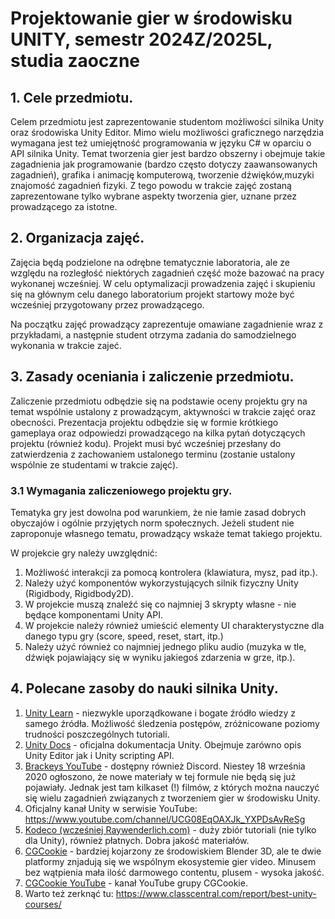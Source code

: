# Projektowanie gier w środowisku UNITY, semestr 2024Z/2025L, studia zaoczne

## **1. Cele przedmiotu.**

Celem przedmiotu jest zaprezentowanie studentom możliwości silnika Unity oraz środowiska Unity Editor. Mimo wielu możliwości graficznego narzędzia wymagana jest też umiejętność programowania w języku C# w oparciu o API silnika Unity. Temat tworzenia gier jest bardzo obszerny i obejmuje takie zagadnienia jak programowanie (bardzo często dotyczy zaawansowanych zagadnień), grafika i animację komputerową, tworzenie dźwięków,muzyki znajomość zagadnień fizyki. Z tego powodu w trakcie zajęć zostaną zaprezentowane tylko wybrane aspekty tworzenia gier, uznane przez prowadzącego za istotne.

## **2. Organizacja zajęć.**

Zajęcia będą podzielone na odrębne tematycznie laboratoria, ale ze względu na rozległość niektórych zagadnień część może bazować na pracy wykonanej wcześniej. W celu optymalizacji prowadzenia zajęć i skupieniu się na głównym celu danego laboratorium projekt startowy może być wcześniej przygotowany przez prowadzącego.

Na początku zajęć prowadzący zaprezentuje omawiane zagadnienie wraz z przykładami, a następnie student otrzyma zadania do samodzielnego wykonania w trakcie zajeć. 

## **3. Zasady oceniania i zaliczenie przedmiotu.**

Zaliczenie przedmiotu odbędzie się na podstawie oceny projektu gry na temat wspólnie ustalony z prowadzącym, aktywności w trakcie zajęć oraz obecności. Prezentacja projektu odbędzie się w formie krótkiego gameplaya oraz odpowiedzi prowadzącego na kilka pytań dotyczących projektu (również kodu). Projekt musi być wcześniej przesłany do zatwierdzenia z zachowaniem ustalonego terminu (zostanie ustalony wspólnie ze studentami w trakcie zajęć).

### **3.1 Wymagania zaliczeniowego projektu gry.**

Tematyka gry jest dowolna pod warunkiem, że nie łamie zasad dobrych obyczajów i ogólnie przyjętych norm społecznych. Jeżeli student nie zaproponuje własnego tematu, prowadzący wskaże temat takiego projektu.

W projekcie gry należy uwzględnić:

1. Możliwość interakcji za pomocą kontrolera (klawiatura, mysz, pad itp.).
2. Należy użyć komponentów wykorzystujących silnik fizyczny Unity (Rigidbody, Rigidbody2D).
3. W projekcie muszą znaleźć się co najmniej 3 skrypty własne - nie będące komponentami Unity API.
4. W projekcie należy również umieścić elementy UI charakterystyczne dla danego typu gry (score, speed, reset, start, itp.)
5. Należy użyć również co najmniej jednego pliku audio (muzyka w tle, dźwięk pojawiający się w wyniku jakiegoś zdarzenia w grze, itp.).

## **4. Polecane zasoby do nauki silnika Unity.**

1. [Unity Learn](https://learn.unity.com/) - niezwykle uporządkowane i bogate źródło wiedzy z samego źródła. Możliwość śledzenia postępów, zróżnicowane poziomy trudności poszczególnych tutoriali.
2. [Unity Docs](https://docs.unity3d.com/Manual/index.html) - oficjalna dokumentacja Unity. Obejmuje zarówno opis Unity Editor jak i Unity scripting API.
3. [Brackeys YouTube](https://www.youtube.com/channel/UCYbK_tjZ2OrIZFBvU6CCMiA) - dostępny również Discord. Niestey 18 września 2020 ogłoszono, że nowe materiały w tej formule nie będą się już pojawiały. Jednak jest tam kilkaset (!) filmów, z których można nauczyć się wielu zagadnień związanych z tworzeniem gier w środowisku Unity.
4. Oficjalny kanał Unity w serwisie YouTube: https://www.youtube.com/channel/UCG08EqOAXJk_YXPDsAvReSg
5. [Kodeco (wcześniej Raywenderlich.com)](https://www.kodeco.com/library?q=unity) - duży zbiór tutoriali (nie tylko dla Unity), również płatnych. Dobra jakość materiałów.
6. [CGCookie](https://cgcookie.com/search/query?q=unity&category=&type=) - bardziej kojarzony ze środowiskiem Blender 3D, ale te dwie platformy znjadują się we wspólnym ekosystemie gier video. Minusem bez wątpienia mała ilość darmowego contentu, plusem - wysoka jakość.
7. [CGCookie YouTube](https://www.youtube.com/user/unitycookie/) - kanał YouTube grupy CGCookie.
8. Warto też zerknąć tu: https://www.classcentral.com/report/best-unity-courses/